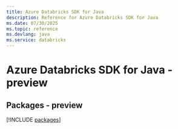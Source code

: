 ```yaml
---
title: Azure Databricks SDK for Java
description: Reference for Azure Databricks SDK for Java
ms.date: 07/30/2025
ms.topic: reference
ms.devlang: java
ms.service: databricks
---
```

# Azure Databricks SDK for Java - preview
## Packages - preview
[!INCLUDE [packages](databricks-index.md)]